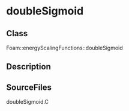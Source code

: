 # doubleSigmoid 
## Class
Foam::energyScalingFunctions::doubleSigmoid

## Description


## SourceFiles
doubleSigmoid.C

